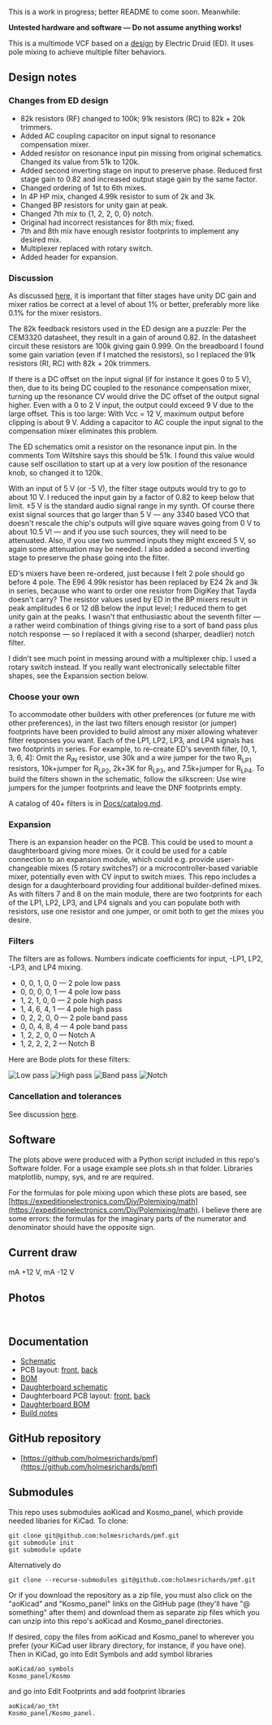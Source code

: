 This is a work in progress; better README to come soon. Meanwhile:

**Untested hardware and software — Do not assume anything works!**

This is a multimode VCF based on a [design](https://electricdruid.net/multimode-filters-part-2-pole-mixing-filters) by Electric Druid (ED). It uses pole mixing to achieve multiple filter behaviors.

## Design notes

### Changes from ED design

* 82k resistors (RF) changed to 100k; 91k resistors (RC) to 82k + 20k trimmers.
* Added AC coupling capacitor on input signal to resonance compensation mixer.
* Added resistor on resonance input pin missing from original schematics. Changed its value from 51k to 120k.
* Added second inverting stage on input to preserve phase. Reduced first stage gain to 0.82 and increased output stage gain by the same factor.
* Changed ordering of 1st to 6th mixes.
* In 4P HP mix, changed 4.99k resistor to sum of 2k and 3k.
* Changed BP resistors for unity gain at peak.
* Changed 7th mix to {1, 2, 2, 0, 0} notch.
* Original had incorrect resistances for 8th mix; fixed.
* 7th and 8th mix have enough resistor footprints to implement any desired mix.
* Multiplexer replaced with rotary switch.
* Added header for expansion.

### Discussion

As discussed [here](Docs/tolerances.md), it is important that filter stages have unity DC gain and mixer ratios be correct at a level of about 1% or better, preferably more like 0.1% for the mixer resistors.

The 82k feedback resistors used in the ED design are a puzzle: Per the CEM3320 datasheet, they result in a gain of around 0.82. In the datasheet circuit these resistors are 100k giving gain 0.999. On the breadboard I found some gain variation (even if I matched the resistors), so I replaced the 91k resistors (RI, RC) with 82k + 20k trimmers.

If there is a DC offset on the input signal (if for instance it goes 0 to 5 V), then, due to its being DC coupled to the resonance compensation mixer, turning up the resonance CV would drive the DC offset of the output signal higher. Even with a 0 to 2 V input, the output could exceed 9 V due to the large offset. This is too large: With Vcc = 12 V, maximum output before clipping is about 9 V. Adding a capacitor to AC couple the input signal to the compensation mixer eliminates this problem.

The ED schematics omit a resistor on the resonance input pin. In the comments Tom Wiltshire says this should be 51k. I found this value would cause self oscillation to start up at a very low position of the resonance knob, so changed it to 120k.

With an input of 5 V (or -5 V), the filter stage outputs would try to go to about 10 V. I reduced the input gain by a factor of 0.82 to keep below that limit. ±5 V is the standard audio signal range in my synth. Of course there exist signal sources that go larger than 5 V — any 3340 based VCO that doesn't rescale the chip's outputs will give square waves going from 0 V to about 10.5 V! — and if you use such sources, they will need to be attenuated. Also, if you use two summed inputs they might exceed 5 V, so again some attenuation may be needed. I also added a second inverting stage to preserve the phase going into the filter.

ED's mixers have been re-ordered, just because I felt 2 pole should go before 4 pole. The E96 4.99k resistor has been replaced by E24 2k and 3k in series, because who want to order one resistor from DigiKey that Tayda doesn't carry? The resistor values used by ED in the BP mixers result in peak amplitudes 6 or 12 dB below the input level; I reduced them to get unity gain at the peaks. I wasn't that enthusiastic about the seventh filter — a rather weird combination of things giving rise to a sort of band pass plus notch response — so I replaced it with a second (sharper, deadlier) notch filter.

I didn't see much point in messing around with a multiplexer chip. I used a rotary switch instead. If you really want electronically selectable filter shapes, see the Expansion section below.

### Choose your own

To accommodate other builders with other preferences (or future me with other preferences), in the last two filters enough resistor (or jumper) footprints have been provided to build almost any mixer allowing whatever filter responses you want. Each of the LP1, LP2, LP3, and LP4 signals has two footprints in series. For example, to re-create ED's seventh filter, [0, 1, 3, 6, 4]: Omit the R<sub>IN</sub> resistor, use 30k and a wire jumper for the two R<sub>LP1</sub> resistors, 10k+jumper for R<sub>LP2</sub>, 2k+3K for R<sub>LP3</sub>, and 7.5k+jumper for R<sub>LP4</sub>. To build the filters shown in the schematic, follow the silkscreen: Use wire jumpers for the jumper footprints and leave the DNF footprints empty.

A catalog of 40+ filters is in [Docs/catalog.md](Docs/catalog.md).

### Expansion

There is an expansion header on the PCB. This could be used to mount a daughterboard giving more mixes. Or it could be used for a cable connection to an expansion module, which could e.g. provide user-changeable mixes (5 rotary switches?) or a microcontroller-based variable mixer, potentially even with CV input to switch mixes. This repo includes a design for a daughterboard providing four additional builder-defined mixes. As with filters 7 and 8 on the main module, there are two footprints for each of the LP1, LP2, LP3, and LP4 signals and you can populate both with resistors, use one resistor and one jumper, or omit both to get the mixes you desire.

### Filters

The filters are as follows. Numbers indicate coefficients for input, -LP1, LP2, -LP3, and LP4 mixing.

* 0, 0, 1, 0, 0 — 2 pole low pass
* 0, 0, 0, 0, 1 — 4 pole low pass
* 1, 2, 1, 0, 0 — 2 pole high pass
* 1, 4, 6, 4, 1 — 4 pole high pass
* 0, 2, 2, 0, 0 — 2 pole band pass
* 0, 0, 4, 8, 4 — 4 pole band pass
* 1, 2, 2, 0, 0 — Notch A
* 1, 2, 2, 2, 2 — Notch B

Here are Bode plots for these filters:

![Low pass](Images/Figure_1.png)
![High pass](Images/Figure_2.png)
![Band pass](Images/Figure_3.png)
![Notch](Images/Figure_4.png)

### Cancellation and tolerances

See discussion [here](Docs/tolerances.md).

## Software

The plots above were produced with a Python script included in this repo's Software folder. For a usage example see plots.sh in that folder. Libraries matplotlib, numpy, sys, and re are required. 

For the formulas for pole mixing upon which these plots are based, see [https://expeditionelectronics.com/Diy/Polemixing/math](https://expeditionelectronics.com/Diy/Polemixing/math). I believe there are some errors: the formulas for the imaginary parts of the numerator and denominator should have the opposite sign.

## Current draw
 mA +12 V,  mA -12 V


## Photos

![]()

![]()

## Documentation

* [Schematic](Docs/pmf.pdf)
* PCB layout: [front](Docs/pmf_layout_front.pdf), [back](Docs/pmf_layout_back.pdf)
* [BOM](Docs/pmf_bom.md)
* [Daughterboard schematic](Docs/pmf_daughter.pdf)
* Daughterboard PCB layout: [front](Docs/pmf_daughter_layout_front.pdf), [back](Docs/pmf_daughter_layout_back.pdf)
* [Daughterboard BOM](Docs/pmf_daughter_bom.md)
* [Build notes](Docs/build.md)

## GitHub repository

* [https://github.com/holmesrichards/pmf](https://github.com/holmesrichards/pmf)

## Submodules

This repo uses submodules aoKicad and Kosmo_panel, which provide needed libaries for KiCad. To clone:

```
git clone git@github.com:holmesrichards/pmf.git
git submodule init
git submodule update
```


Alternatively do

```
git clone --recurse-submodules git@github.com:holmesrichards/pmf.git
```

Or if you download the repository as a zip file, you must also click on the "aoKicad" and "Kosmo\_panel" links on the GitHub page (they'll have "@ something" after them) and download them as separate zip files which you can unzip into this repo's aoKicad and Kosmo\_panel directories.

If desired, copy the files from aoKicad and Kosmo\_panel to wherever you prefer (your KiCad user library directory, for instance, if you have one). Then in KiCad, go into Edit Symbols and add symbol libraries

```
aoKicad/ao_symbols
Kosmo_panel/Kosmo
```
and go into Edit Footprints and add footprint libraries
```
aoKicad/ao_tht
Kosmo_panel/Kosmo_panel.
```
